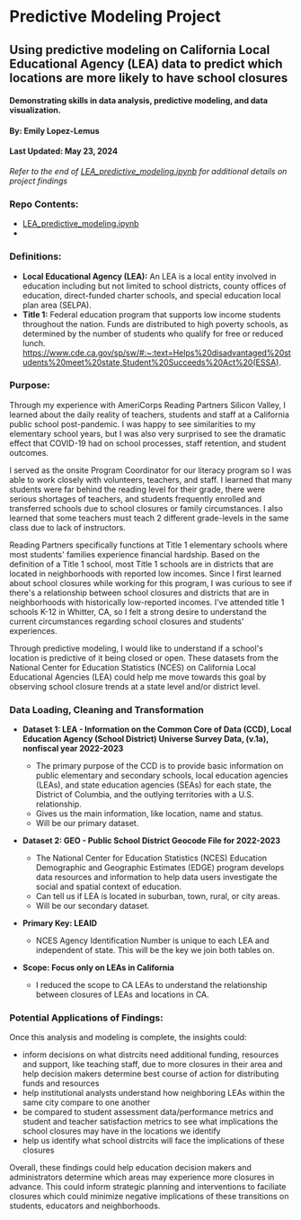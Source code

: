 # Predictive Modeling Project
## Using predictive modeling on California Local Educational Agency (LEA) data to predict which locations are more likely to have school closures
#### Demonstrating skills in data analysis, predictive modeling, and data visualization.
#### By: Emily Lopez-Lemus
#### Last Updated: May 23, 2024
*Refer to the end of [LEA_predictive_modeling.ipynb](https://github.com/emilyslopez/datasci_practice_projects/new/main/predictive_modeling#:~:text=it%20Closing_speaker_notes.pdf-,LEA_predictive_modeling,-.ipynb) 
for additional details on project findings*

### Repo Contents:
- [LEA_predictive_modeling.ipynb](https://github.com/emilyslopez/datasci_practice_projects/new/main/predictive_modeling#:~:text=it%20Closing_speaker_notes.pdf-,LEA_predictive_modeling,-.ipynb)
- 

### Definitions:
- **Local Educational Agency (LEA):** An LEA is a local entity involved in education including but not limited to school districts, county offices of education, direct-funded charter schools, and special education local plan area (SELPA).
- **Title 1:** Federal education program that supports low income students throughout the nation. Funds are distributed to high poverty schools, as determined by the number of students who qualify for free or reduced lunch. https://www.cde.ca.gov/sp/sw/#:~:text=Helps%20disadvantaged%20students%20meet%20state,Student%20Succeeds%20Act%20(ESSA). 

### Purpose:
Through my experience with AmeriCorps Reading Partners Silicon Valley, I learned about the daily reality of teachers, 
students and staff at a California public school post-pandemic. I was happy to see similarities to my elementary school years,
but I was also very surprised to see the dramatic effect that COVID-19 had on school processes, staff retention,
and student outcomes. 

I served as the onsite Program Coordinator for our literacy program so I was able to work closely with volunteers, teachers, and staff. 
I learned that many students were far behind the reading level for their grade, there were serious shortages of teachers, and students frequently
enrolled and transferred schools due to school closures or family circumstances. I also learned that some teachers must teach 2 different
grade-levels in the same class due to lack of instructors. 

Reading Partners specifically functions at Title 1 elementary schools where most students' families experience financial hardship. Based on
the definition of a Title 1 school, most Title 1 schools are in districts that are located in neighborhoods with reported low incomes.
Since I first learned about school closures while working for this program, I was curious to see if there's a relationship between school
closures and districts that are in neighborhoods with historically low-reported incomes. I've attended title 1 schools K-12 in Whitter, CA,
so I felt a strong desire to understand the current circumstances regarding school closures and students' experiences.

Through predictive modeling, I would like to understand if a school's location is predictive of it being closed or open. These datasets from
the National Center for Education Statistics (NCES) on California Local Educational Agencies (LEA) could help me move towards this goal by
observing school closure trends at a state level and/or district level.

### Data Loading, Cleaning and Transformation

- **Dataset 1: LEA - Information on the Common Core of Data (CCD), Local Education Agency (School District) Universe Survey Data, (v.1a),
  nonfiscal year 2022-2023** 
    - The primary purpose of the CCD is to provide basic information on public elementary and secondary schools, local education agencies
      (LEAs), and state education agencies (SEAs) for each state, the District of Columbia, and the outlying territories with a U.S. relationship. 
    - Gives us the main information, like location, name and status. 
    - Will be our primary dataset.

- **Dataset 2: GEO - Public School District Geocode File for 2022-2023** 
    - The National Center for Education Statistics (NCES) Education Demographic and Geographic Estimates
(EDGE) program develops data resources and information to help data users investigate the social and
spatial context of education. 
    - Can tell us if LEA is located in suburban, town, rural, or city areas.
    - Will be our secondary dataset.

- **Primary Key: LEAID**
    - NCES Agency Identification Number is unique to each LEA and independent of state. This will be the key we join both tables on. 

- **Scope: Focus only on LEAs in California**
    - I reduced the scope to CA LEAs to understand the relationship between closures of LEAs and locations in CA. 

### Potential Applications of Findings:

Once this analysis and modeling is complete, the insights could: 
- inform decisions on what distrcits need additional funding, resources and support, like teaching staff, due to more closures in
   their area and help decision makers determine best course of action for distributing funds and resources
- help institutional analysts understand how neighboring LEAs within the same city compare to one another
- be compared to student assessment data/performance metrics and student and teacher satisfaction metrics to see what implications
   the school closures may have in the locations we identify
- help us identify what school distrcits will face the implications of these closures

Overall, these findings could help education decision makers and administrators determine which areas may experience more closures in
advance. This could inform strategic planning and interventions to faciliate closures which could minimize negative implications of these
transitions on students, educators and neighborhoods.

